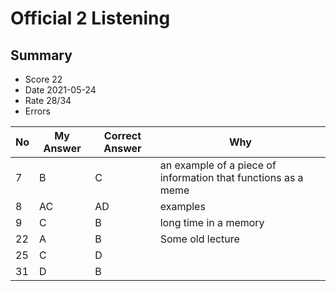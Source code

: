 # Official 2 Listening
## Summary
- Score 22
- Date 2021-05-24    
- Rate 28/34
- Errors


| No | My Answer | Correct Answer | Why |
|----|-----------|----------------|-----|
|7 | B | C | an example of a piece of information that functions as a meme|
| 8 | AC| AD| examples |
| 9| C | B | long time in a memory|
| 22 | A    | B          | Some old lecture |
|25| C| D| | Signature of the particular element(?) |
|31| D | B | |